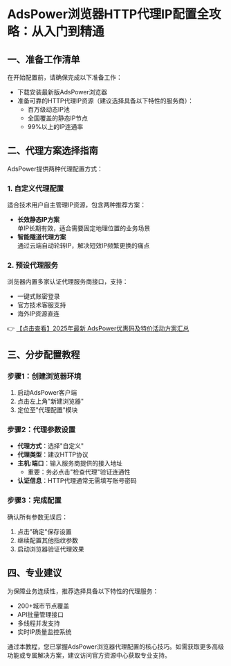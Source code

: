 # AdsPower浏览器HTTP代理IP配置全攻略：从入门到精通

## 一、准备工作清单
在开始配置前，请确保完成以下准备工作：
- 下载安装最新版AdsPower浏览器
- 准备可靠的HTTP代理IP资源（建议选择具备以下特性的服务商）：
  - 百万级动态IP池
  - 全国覆盖的静态IP节点
  - 99%以上的IP连通率

## 二、代理方案选择指南
AdsPower提供两种代理配置方式：

### 1. 自定义代理配置
适合技术用户自主管理IP资源，包含两种推荐方案：
- **长效静态IP方案**  
  单IP长期有效，适合需要固定地理位置的业务场景
- **智能隧道代理方案**  
  通过云端自动轮转IP，解决短效IP频繁更换的痛点

### 2. 预设代理服务
浏览器内置多家认证代理服务商接口，支持：
- 一键式账密登录
- 官方技术客服支持
- 海外IP资源直连

👉 [【点击查看】2025年最新 AdsPower优惠码及特价活动方案汇总](https://bit.ly/adspower_free)

## 三、分步配置教程
### 步骤1：创建浏览器环境
1. 启动AdsPower客户端
2. 点击左上角"新建浏览器"
3. 定位至"代理配置"模块

### 步骤2：代理参数设置
- **代理方式**：选择"自定义"
- **代理类型**：建议HTTP协议
- **主机:端口**：输入服务商提供的接入地址
  - 重要：务必点击"检查代理"验证连通性
- **认证信息**：HTTP代理通常无需填写账号密码

### 步骤3：完成配置
确认所有参数无误后：
1. 点击"确定"保存设置
2. 继续配置其他指纹参数
3. 启动浏览器验证代理效果

## 四、专业建议
为保障业务连续性，推荐选择具备以下特性的代理服务：
- 200+城市节点覆盖
- API批量管理接口
- 多线程并发支持
- 实时IP质量监控系统

通过本教程，您已掌握AdsPower浏览器代理配置的核心技巧。如需获取更多高级功能或专属解决方案，建议访问官方资源中心获取专业支持。